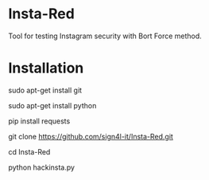 # Insta-Red
Tool for testing Instagram security with Bort Force method.

# Installation
sudo apt-get install git

sudo apt-get install python

pip install requests

git clone https://github.com/sign4l-it/Insta-Red.git

cd Insta-Red

python hackinsta.py
